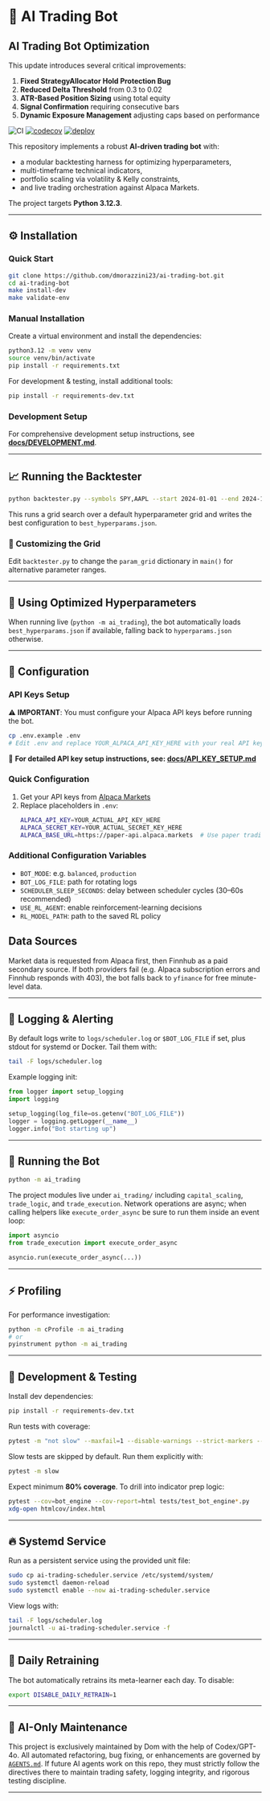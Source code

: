 # 🚀 AI Trading Bot

## AI Trading Bot Optimization

This update introduces several critical improvements:

1. **Fixed StrategyAllocator Hold Protection Bug**
2. **Reduced Delta Threshold** from 0.3 to 0.02
3. **ATR-Based Position Sizing** using total equity
4. **Signal Confirmation** requiring consecutive bars
5. **Dynamic Exposure Management** adjusting caps based on performance


![CI](https://github.com/dmorazzini23/ai-trading-bot/actions/workflows/python-app.yml/badge.svg)
[![codecov](https://codecov.io/gh/dmorazzini23/ai-trading-bot/branch/main/graph/badge.svg)](https://codecov.io/gh/dmorazzini23/ai-trading-bot)
[![deploy](https://github.com/dmorazzini23/ai-trading-bot/actions/workflows/deploy.yml/badge.svg)](https://github.com/dmorazzini23/ai-trading-bot/actions/workflows/deploy.yml)

This repository implements a robust **AI-driven trading bot** with:

* a modular backtesting harness for optimizing hyperparameters,
* multi-timeframe technical indicators,
* portfolio scaling via volatility & Kelly constraints,
* and live trading orchestration against Alpaca Markets.

The project targets **Python 3.12.3**.

---

## ⚙️ Installation

### Quick Start

```bash
git clone https://github.com/dmorazzini23/ai-trading-bot.git
cd ai-trading-bot
make install-dev
make validate-env
```

### Manual Installation

Create a virtual environment and install the dependencies:

```bash
python3.12 -m venv venv
source venv/bin/activate
pip install -r requirements.txt
```

For development & testing, install additional tools:

```bash
pip install -r requirements-dev.txt
```

### Development Setup

For comprehensive development setup instructions, see [**docs/DEVELOPMENT.md**](docs/DEVELOPMENT.md).

---

## 📈 Running the Backtester

```bash
python backtester.py --symbols SPY,AAPL --start 2024-01-01 --end 2024-12-31
```

This runs a grid search over a default hyperparameter grid and writes the best configuration to `best_hyperparams.json`.

### 🔧 Customizing the Grid

Edit `backtester.py` to change the `param_grid` dictionary in `main()` for alternative parameter ranges.

---

## 🚀 Using Optimized Hyperparameters

When running live (`python -m ai_trading`), the bot automatically loads `best_hyperparams.json` if available, falling back to `hyperparams.json` otherwise.

---

## 🔑 Configuration

### API Keys Setup

⚠️ **IMPORTANT**: You must configure your Alpaca API keys before running the bot.

```bash
cp .env.example .env
# Edit .env and replace YOUR_ALPACA_API_KEY_HERE with your real API keys
```

📖 **For detailed API key setup instructions, see: [docs/API_KEY_SETUP.md](docs/API_KEY_SETUP.md)**

### Quick Configuration

1. Get your API keys from [Alpaca Markets](https://app.alpaca.markets/paper/dashboard/overview)
2. Replace placeholders in `.env`:
   ```bash
   ALPACA_API_KEY=YOUR_ACTUAL_API_KEY_HERE
   ALPACA_SECRET_KEY=YOUR_ACTUAL_SECRET_KEY_HERE
   ALPACA_BASE_URL=https://paper-api.alpaca.markets  # Use paper trading for testing
   ```

### Additional Configuration Variables

* `BOT_MODE`: e.g. `balanced`, `production`
* `BOT_LOG_FILE`: path for rotating logs
* `SCHEDULER_SLEEP_SECONDS`: delay between scheduler cycles (30–60s recommended)
* `USE_RL_AGENT`: enable reinforcement-learning decisions
* `RL_MODEL_PATH`: path to the saved RL policy


## Data Sources

Market data is requested from Alpaca first, then Finnhub as a paid secondary source. If both providers fail (e.g. Alpaca subscription errors and Finnhub responds with 403), the bot falls back to `yfinance` for free minute-level data.

---

## 📝 Logging & Alerting

By default logs write to `logs/scheduler.log` or `$BOT_LOG_FILE` if set, plus stdout for systemd or Docker. Tail them with:

```bash
tail -F logs/scheduler.log
```


Example logging init:

```python
from logger import setup_logging
import logging

setup_logging(log_file=os.getenv("BOT_LOG_FILE"))
logger = logging.getLogger(__name__)
logger.info("Bot starting up")
```

---

## 🤖 Running the Bot

```bash
python -m ai_trading
```

The project modules live under `ai_trading/` including `capital_scaling`,
`trade_logic`, and `trade_execution`. Network operations are async; when
calling helpers like `execute_order_async` be sure to run them inside an
event loop:

```python
import asyncio
from trade_execution import execute_order_async

asyncio.run(execute_order_async(...))
```


---

## ⚡ Profiling

For performance investigation:

```bash
python -m cProfile -m ai_trading
# or
pyinstrument python -m ai_trading
```

---

## 🧪 Development & Testing

Install dev dependencies:

```bash
pip install -r requirements-dev.txt
```

Run tests with coverage:

```bash
pytest -m "not slow" --maxfail=1 --disable-warnings --strict-markers --cov=ai_trading --cov-fail-under=80
```

Slow tests are skipped by default. Run them explicitly with:

```bash
pytest -m slow
```

Expect minimum **80% coverage**.
To drill into indicator prep logic:

```bash
pytest --cov=bot_engine --cov-report=html tests/test_bot_engine*.py
xdg-open htmlcov/index.html
```

---

## 🔥 Systemd Service

Run as a persistent service using the provided unit file:

```bash
sudo cp ai-trading-scheduler.service /etc/systemd/system/
sudo systemctl daemon-reload
sudo systemctl enable --now ai-trading-scheduler.service
```

View logs with:

```bash
tail -F logs/scheduler.log
journalctl -u ai-trading-scheduler.service -f
```

---

## 🔄 Daily Retraining

The bot automatically retrains its meta-learner each day. To disable:

```bash
export DISABLE_DAILY_RETRAIN=1
```

---

## 🤝 AI-Only Maintenance

This project is exclusively maintained by Dom with the help of Codex/GPT-4o.
All automated refactoring, bug fixing, or enhancements are governed by [`AGENTS.md`](./AGENTS.md).
If future AI agents work on this repo, they must strictly follow the directives there to maintain trading safety, logging integrity, and rigorous testing discipline.

---
